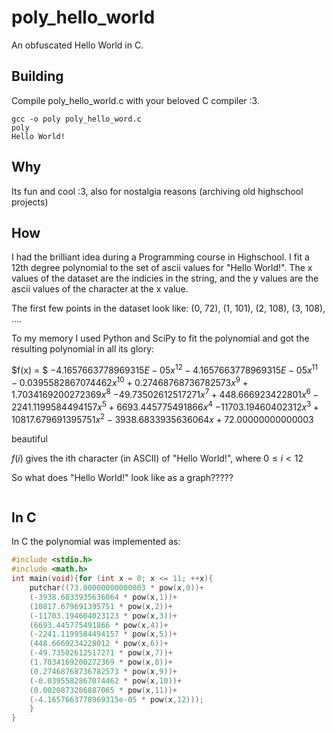 # poly_hello_world
An obfuscated Hello World in C. 

## Building

Compile poly_hello_world.c with your beloved C compiler :3.

```
gcc -o poly poly_hello_word.c
poly
Hello World!
```

## Why

Its fun and cool :3, also for nostalgia reasons (archiving old highschool projects)

## How

I had the brilliant idea during a Programming course in Highschool. I fit a 12th degree polynomial to the set of ascii values for "Hello World!". The x values of the dataset are the indicies in the string, and the y values are the ascii values of the character at the x value.

The first few points in the dataset look like: (0, 72), (1, 101), (2, 108), (3, 108), ....

To my memory I used Python and SciPy to fit the polynomial and got the resulting polynomial in all its glory:

$f(x) = $
$-4.1657663778969315E-05x^{12} - 4.1657663778969315E-05x^{11} - 0.0395582867074462x^{10} + 0.27468768736782573x^9 + 1.7034169200272369x^8$
$- 49.73502612517271x^7 + 448.666923422801x^6 - 2241.1199584494157x^5 + 6693.445775491866x^4$
$- 11703.19460402312x^3 + 10817.679691395751x^2 - 3938.6833935636064x + 72.00000000000003$

beautiful

$f(i)$ gives the ith character (in ASCII) of "Hello World!", where $0 \le i \lt 12$

So what does "Hello World!" look like as a graph?????

![]()

## In C

In C the polynomial was implemented as:

```C
#include <stdio.h>
#include <math.h>
int main(void){for (int x = 0; x <= 11; ++x){
    putchar((73.00000000000003 * pow(x,0))+
    (-3938.6833935636064 * pow(x,1))+
    (10817.679691395751 * pow(x,2))+
    (-11703.194604023123 * pow(x,3))+
    (6693.445775491866 * pow(x,4))+
    (-2241.1199584494157 * pow(x,5))+
    (448.6669234228012 * pow(x,6))+
    (-49.73502612517271 * pow(x,7))+
    (1.7034169200272369 * pow(x,8))+
    (0.27468768736782573 * pow(x,9))+
    (-0.0395582867074462 * pow(x,10))+
    (0.0020873286887065 * pow(x,11))+
    (-4.1657663778969315e-05 * pow(x,12)));
    }
}
```




